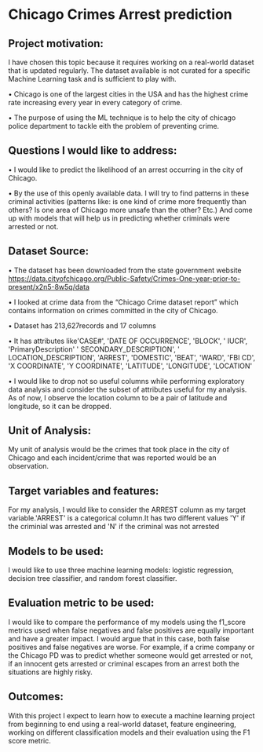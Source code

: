 # Chicago Crimes Arrest prediction

## Project motivation:

I have chosen this topic because it requires working on a real-world dataset that is updated
regularly. The dataset available is not curated for a specific Machine Learning task and is sufficient to play with.

•	Chicago is one of the largest cities in the USA and has the highest crime rate increasing every year in every category of crime.

•	The purpose of using the ML technique is to help the city of chicago police department to tackle eith the problem of preventing crime.
## Questions I would like to address:

•	I would like to predict the likelihood of an arrest occurring in the city of Chicago.

•	By the use of this openly available data. I will try to find patterns in these criminal activities (patterns like: is one kind of crime more frequently than others? Is one area of Chicago more unsafe than the other? Etc.) And come up with models that will help us in predicting whether criminals were arrested or not.

## Dataset Source:

•	The dataset has been downloaded from the state government website
	https://data.cityofchicago.org/Public-Safety/Crimes-One-year-prior-to-present/x2n5-8w5q/data
	
•	I looked at crime data from the “Chicago Crime dataset report” which contains information on crimes committed in the city of Chicago.
	
•	Dataset has 213,627records and 17 columns

•	It has attributes like'CASE#', 'DATE  OF OCCURRENCE', 'BLOCK', ' IUCR', 'PrimaryDescription'     ' SECONDARY_DESCRIPTION', ' LOCATION_DESCRIPTION', 'ARREST',  'DOMESTIC',  'BEAT', 'WARD', 'FBI CD', 'X COORDINATE', 'Y COORDINATE', 'LATITUDE',  'LONGITUDE', 'LOCATION'

•	I would like to drop not so useful columns while performing exploratory data analysis and consider the subset of attributes useful for my analysis. As of now, I observe the location column to be a pair of latitude and longitude, so it can be dropped.
## Unit of Analysis:

My unit of analysis would be the crimes that took place in the city of Chicago and each incident/crime that was reported would be an observation.
## Target variables and features:

For my analysis, I would like to consider the ARREST column as my target variable.'ARREST' is a categorical column.It has two different values 'Y' if the criminial was arrested and 'N' if the criminal was not arrested
## Models to be used:

I would like to use three machine learning models: logistic regression, decision tree classifier, and random forest classifier.
## Evaluation metric to be used:

I would like to compare the performance of my models using the f1_score metrics used when false negatives and false positives are equally important and have a greater impact. I would argue that in this case, both false positives and false negatives are worse. For example, if a crime company or the Chicago PD was to predict whether someone would get arrested or not, if an innocent gets arrested or criminal escapes from an arrest both the situations are highly risky.
## Outcomes:

With this project I expect to learn how to execute a machine learning project from beginning to end using a real-world dataset, feature engineering, working on different classification models and their evaluation using the F1 score metric.

